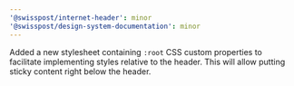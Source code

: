 ```yaml
---
'@swisspost/internet-header': minor
'@swisspost/design-system-documentation': minor
---
```


Added a new stylesheet containing `:root` CSS custom properties to facilitate implementing styles relative to the header. This will allow putting sticky content right below the header.
